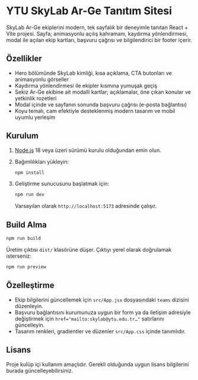 # YTU SkyLab Ar-Ge Tanıtım Sitesi

SkyLab Ar-Ge ekiplerini modern, tek sayfalık bir deneyimle tanıtan React + Vite projesi. Sayfa; animasyonlu açılış kahramanı, kaydırma yönlendirmesi, modal ile açılan ekip kartları, başvuru çağrısı ve bilgilendirici bir footer içerir.

## Özellikler
- Hero bölümünde SkyLab kimliği, kısa açıklama, CTA butonları ve animasyonlu görseller
- Kaydırma yönlendirmesi ile ekipler kısmına yumuşak geçiş
- Sekiz Ar-Ge ekibine ait modalli kartlar; açıklamalar, öne çıkan konular ve yetkinlik rozetleri
- Modal içinde ve sayfanın sonunda başvuru çağrısı (e-posta bağlantısı)
- Koyu temalı, cam efektiyle desteklenmiş modern tasarım ve mobil uyumlu yerleşim

## Kurulum
1. [Node.js](https://nodejs.org/) 18 veya üzeri sürümü kurulu olduğundan emin olun.
2. Bağımlılıkları yükleyin:

	```powershell
	npm install
	```

3. Geliştirme sunucusunu başlatmak için:

	```powershell
	npm run dev
	```

	Varsayılan olarak `http://localhost:5173` adresinde çalışır.

## Build Alma

```powershell
npm run build
```

Üretim çıktısı `dist/` klasörüne düşer. Çıktıyı yerel olarak doğrulamak isterseniz:

```powershell
npm run preview
```

## Özelleştirme
- Ekip bilgilerini güncellemek için `src/App.jsx` dosyasındaki `teams` dizisini düzenleyin.
- Başvuru bağlantısını kurumunuza uygun bir form ya da iletişim adresiyle değiştirmek için `href="mailto:skylab@ytu.edu.tr…"` satırlarını güncelleyin.
- Tasarım renkleri, gradientler ve düzenler `src/App.css` içinde tanımlıdır.

## Lisans

Proje kulüp içi kullanım amaçlıdır. Gerekli olduğunda uygun lisans bilgilerini burada güncelleyebilirsiniz.

